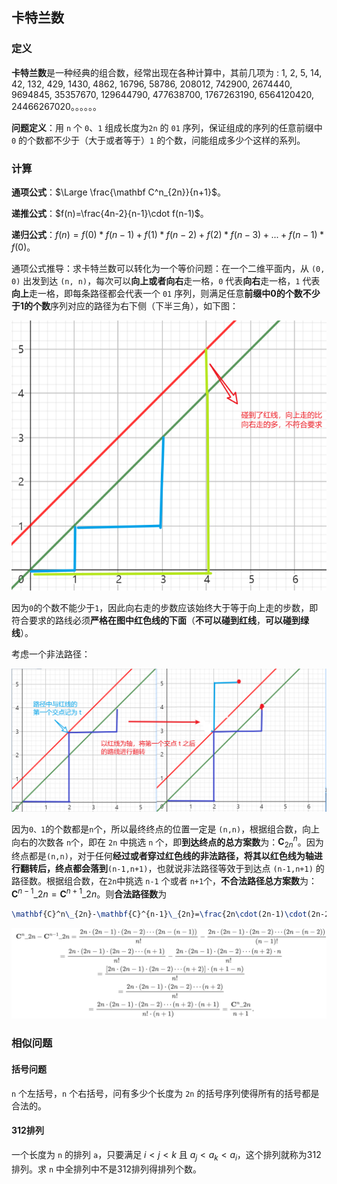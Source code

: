 ## 卡特兰数

### 定义

**卡特兰数**是一种经典的组合数，经常出现在各种计算中，其前几项为 : 1, 2, 5, 14, 42, 132, 429, 1430, 4862, 16796, 58786, 208012, 742900, 2674440, 9694845, 35357670, 129644790, 477638700, 1767263190, 6564120420, 24466267020。。。。。。

**问题定义**：用 `n` 个 `0`、`1` 组成长度为`2n` 的 `01` 序列，保证组成的序列的任意前缀中 `0` 的个数都不少于（大于或者等于）`1` 的个数，问能组成多少个这样的系列。

### 计算

**通项公式**：$\Large \frac{\mathbf C^n_{2n}}{n+1}$。

**递推公式**：$f(n)=\frac{4n-2}{n-1}\cdot f(n-1)$。

**递归公式**：$f(n)=f(0)*f(n-1)+f(1)*f(n-2)+f(2)*f(n-3)+...+f(n-1)*f(0)$。

通项公式推导：求卡特兰数可以转化为一个等价问题：在一个二维平面内，从 `(0, 0)` 出发到达 `(n, n)`，每次可以**向上或者向右**走一格，`0` 代表**向右**走一格，`1` 代表**向上**走一格，即每条路径都会代表一个 `01` 序列，则满足任意**前缀中0的个数不少于1的个数**序列对应的路径为右下侧（下半三角），如下图：

![image-20230824200700450](typora文档图片/image-20230824200700450.png)

因为`0`的个数不能少于`1`，因此向右走的步数应该始终大于等于向上走的步数，即符合要求的路线必须**严格在图中红色线的下面**（**不可以碰到红线**，**可以碰到绿线**）。

考虑一个非法路径：

![image-20230824202433192](typora文档图片/image-20230824202433192.png)

因为`0、1`的个数都是`n`个，所以最终终点的位置一定是 `(n,n)`，根据组合数，向上向右的次数各 `n`个，即在 `2n` 中挑选 `n` 个，即**到达终点的总方案数**为：$\mathbf{C}^n_{2n}$。因为终点都是`(n,n)`，对于任何**经过或者穿过红色线的非法路径，将其以红色线为轴进行翻转后，终点都会落到**`(n-1,n+1)`，也就说非法路径等效于到达点 `(n-1,n+1)` 的路径数。根据组合数，在`2n`中挑选 `n-1` 个或者 `n+1`个，**不合法路径总方案数**为：$\mathbf{C}^{n-1}\_{2n}=\mathbf{C}^{n+1}\_{2n}$。则**合法路径数**为 

```latex
\mathbf{C}^n\_{2n}-\mathbf{C}^{n-1}\_{2n}=\frac{2n\cdot(2n-1)\cdot(2n-2)\cdots(2n-(n-1))}{n!}-\frac{2n\cdot(2n-1)\cdot(2n-2)\cdots(2n-(n-2))}{(n-1)!}\newline =\frac{2n\cdot(2n-1)\cdot(2n-2)\cdots(n+1)}{n!}-\frac{2n\cdot(2n-1)\cdot(2n-2)\cdots(n+2)\cdot{n}}{n!}\\ =\frac{[{2n\cdot(2n-1)\cdot(2n-2)\cdots(n+2)}]\cdot(n+1-n)}{n!}\\ =\frac{{2n\cdot(2n-1)\cdot(2n-2)\cdots(n+2)}}{n!}\\ =\frac{{2n\cdot(2n-1)\cdot(2n-2)\cdots(n+2)\cdot{(n+1)}}}{n!\cdot (n+1)}=\frac{\mathbf{C}^n\_{2n}}{n+1}
```

![image-20230825202208674](typora文档图片/image-20230825202208674.png)

### 相似问题

#### **括号问题** 

`n` 个左括号，`n` 个右括号，问有多少个长度为 `2n` 的括号序列使得所有的括号都是合法的。

#### 312排列

一个长度为 `n` 的排列 `a`，只要满足 $i\lt j\lt k$ 且 $a_j \lt a_k\lt a_i$，这个排列就称为312排列。求 `n` 中全排列中不是312排列得排列个数。


